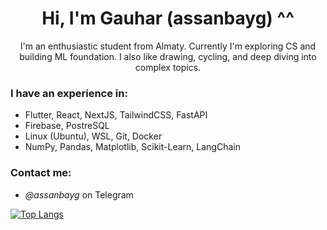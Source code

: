 <h1 align="center">Hi, I'm Gauhar (assanbayg) ^^</h1>

<p align="center"'>I'm an enthusiastic student from Almaty. Currently I'm exploring CS and building ML foundation. I also like drawing, cycling, and deep diving into complex topics.</p>

### I have an experience in:
- Flutter, React, NextJS, TailwindCSS, FastAPI
- Firebase, PostreSQL
- Linux (Ubuntu), WSL, Git, Docker
- NumPy, Pandas, Matplotlib, Scikit-Learn, LangChain

### Contact me:
- *@assanbayg* on Telegram

[![Top Langs](https://github-readme-stats.vercel.app/api/top-langs/?username=assanbayg&layout=donut)](https://github.com/anuraghazra/github-readme-stats)
